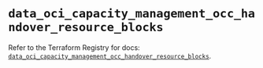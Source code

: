# `data_oci_capacity_management_occ_handover_resource_blocks`

Refer to the Terraform Registry for docs: [`data_oci_capacity_management_occ_handover_resource_blocks`](https://registry.terraform.io/providers/oracle/oci/7.19.0/docs/data-sources/capacity_management_occ_handover_resource_blocks).
